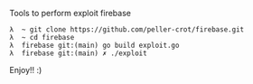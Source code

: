 Tools to perform exploit firebase
```
λ  ~ git clone https://github.com/peller-crot/firebase.git
λ  ~ cd firebase
λ  firebase git:(main) go build exploit.go
λ  firebase git:(main) ✗ ./exploit
```
Enjoy!! :)
